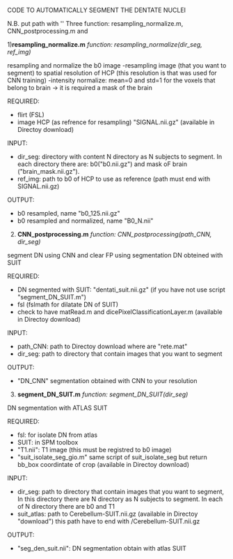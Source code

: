 CODE TO AUTOMATICALLY SEGMENT THE DENTATE NUCLEI

N.B. put path with ''
Three function: resampling_normalize.m, CNN_postprocessing.m and

1)**resampling_normalize.m** *function: resampling_normalize(dir_seg, ref_img)*

resampling and normalize the b0 image
-resampling image (that you want to segment) to spatial resolution of HCP (this resolution is that was used for CNN training)
-intensity normalize: mean=0 and std=1 for the voxels that belong to brain -> it is required a mask of the brain

REQUIRED:
- flirt (FSL)
- image HCP (as refrence for resampling) "SIGNAL.nii.gz" (available in Directoy download)

INPUT: 
- dir_seg: directory with content N directory as N subjects to segment. In each directory there are: b0("b0.nii.gz") and mask oF brain ("brain_mask.nii.gz").
- ref_img: path to b0 of HCP to use as reference (path must end with SIGNAL.nii.gz)

OUTPUT:
- b0 resampled, name "b0_125.nii.gz"
- b0 resampled and normalized, name "B0_N.nii"

2) **CNN_postprocessing.m** *function: CNN_postprocessing(path_CNN, dir_seg)*

segment DN using CNN and clear FP using segmentation DN obteined with SUIT

REQUIRED:
- DN segmented with SUIT: "dentati_suit.nii.gz" (if you have not use script "segment_DN_SUIT.m")
- fsl (fslmath for dilatate DN of SUIT)
- check to have matRead.m and dicePixelClassificationLayer.m (available in Directoy download)

INPUT:
- path_CNN: path to Directoy download where are "rete.mat" 
- dir_seg: path to directory that contain images that you want to segment

OUTPUT:
- "DN_CNN" segmentation obtained with CNN to your resolution


3) **segment_DN_SUIT.m** *function: segment_DN_SUIT(dir_seg)*

DN segmentation with ATLAS SUIT

REQUIRED:
- fsl: for isolate DN from atlas 
- SUIT: in SPM toolbox
- "T1.nii": T1 image (this must be registred to b0 image)
- "suit_isolate_seg_gio.m" same script of suit_isolate_seg but return bb_box coordintate of crop (available in Directoy download)

INPUT:
- dir_seg: path to directory that contain images that you want to segment, In this directory there are N directory as N subjects to 	  segment. In each of N directory there are b0 and T1
- suit_atlas: path to Cerebellum-SUIT.nii.gz (available in Directoy "download") this path have to end with /Cerebellum-SUIT.nii.gz 
       
OUTPUT:
- "seg_den_suit.nii": DN segmentation obtain with atlas SUIT
    
